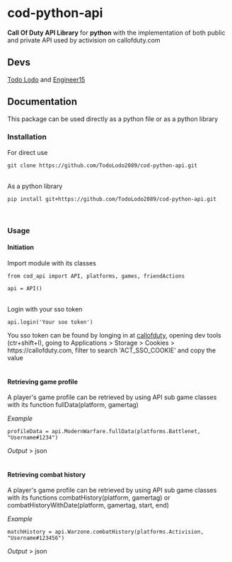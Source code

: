 # cod-python-api
**Call Of Duty API Library** for **python** with the implementation of both public and private API used by activision on 
callofduty.com

## Devs
[Todo Lodo](https://github.com/TodoLodo2089) and [Engineer15](https://github.com/Engineer152)

## Documentation
This package can be used directly as a python file or as a python library
### Installation
 For direct use 
 <br>
```
git clone https://github.com/TodoLodo2089/cod-python-api.git
```
<br>
As a python library

```
pip install git+https://github.com/TodoLodo2089/cod-python-api.git
```
<br>

### Usage
#### Initiation
Import module with its classes
<br>
```
from cod_api import API, platforms, games, friendActions

api = API()
```
<br>
Login with your sso token

```
api.login('Your soo token')
```
You sso token can be found by longing in at [callofduty](https://my.callofduty.com/), opening dev tools (ctr+shift+I),
going to Applications > Storage > Cookies > <span>https</span>://callofduty.com, filter to search 'ACT_SSO_COOKIE' and 
copy the value
<br><br>
#### Retrieving game profile
A player's game profile can be retrieved by using API sub game classes with its function fullData(platform, gamertag)

*Example*
```
profileData = api.ModernWarfare.fullData(platforms.Battlenet, "Username#1234")
```
*Output* > json
<br><br>
#### Retrieving combat history
A player's game profile can be retrieved by using API sub game classes with its functions combatHistory(platform, gamertag) or 
combatHistoryWithDate(platform, gamertag, start, end)

*Example*
```
matchHistory = api.Warzone.combatHistory(platforms.Activision, "Username#123456")
```
*Output* > json